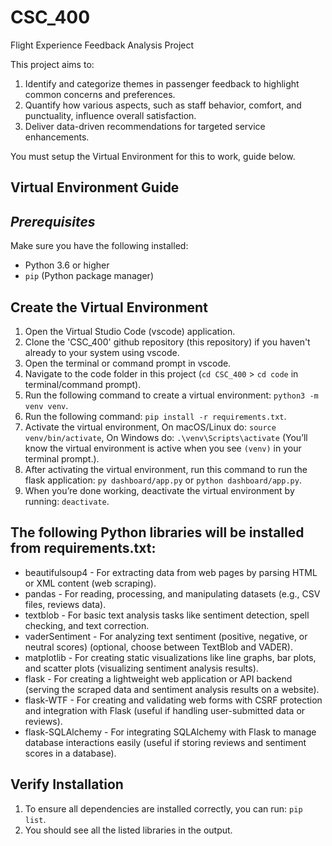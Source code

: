 # CSC_400
Flight Experience Feedback Analysis Project

This project aims to:
  1.  Identify and categorize themes in passenger feedback to highlight common concerns and preferences.
  2.  Quantify how various aspects, such as staff behavior, comfort, and punctuality, influence overall satisfaction.
  3.  Deliver data-driven recommendations for targeted service enhancements.

You must setup the Virtual Environment for this to work, guide below.

## Virtual Environment Guide

## *****Prerequisites*****

Make sure you have the following installed:
- Python 3.6 or higher
- `pip` (Python package manager)

## Create the Virtual Environment

1. Open the Virtual Studio Code (vscode) application.
2. Clone the 'CSC_400' github repository (this repository) if you haven't already to your system using vscode.
3. Open the terminal or command prompt in vscode.
4. Navigate to the code folder in this project (`cd CSC_400` > `cd code` in terminal/command prompt).
5. Run the following command to create a virtual environment: `python3 -m venv venv`.
6. Run the following command: `pip install -r requirements.txt`.
7. Activate the virtual environment, On macOS/Linux do: `source venv/bin/activate`, On Windows do: `.\venv\Scripts\activate` (You’ll know the virtual environment is active when you see `(venv)` in your terminal prompt.).
8. After activating the virtual environment, run this command to run the flask application: `py dashboard/app.py` or `python dashboard/app.py`.
9. When you’re done working, deactivate the virtual environment by running: `deactivate`.

## The following Python libraries will be installed from requirements.txt:
- beautifulsoup4 - For extracting data from web pages by parsing HTML or XML content (web scraping).
- pandas - For reading, processing, and manipulating datasets (e.g., CSV files, reviews data).
- textblob - For basic text analysis tasks like sentiment detection, spell checking, and text correction.
- vaderSentiment - For analyzing text sentiment (positive, negative, or neutral scores) (optional, choose between TextBlob and VADER).
- matplotlib - For creating static visualizations like line graphs, bar plots, and scatter plots (visualizing sentiment analysis results).
- flask - For creating a lightweight web application or API backend (serving the scraped data and sentiment analysis results on a website).
- flask-WTF - For creating and validating web forms with CSRF protection and integration with Flask (useful if handling user-submitted data or reviews).
- flask-SQLAlchemy - For integrating SQLAlchemy with Flask to manage database interactions easily (useful if storing reviews and sentiment scores in a database).

## Verify Installation
1. To ensure all dependencies are installed correctly, you can run: `pip list`.
2. You should see all the listed libraries in the output.
